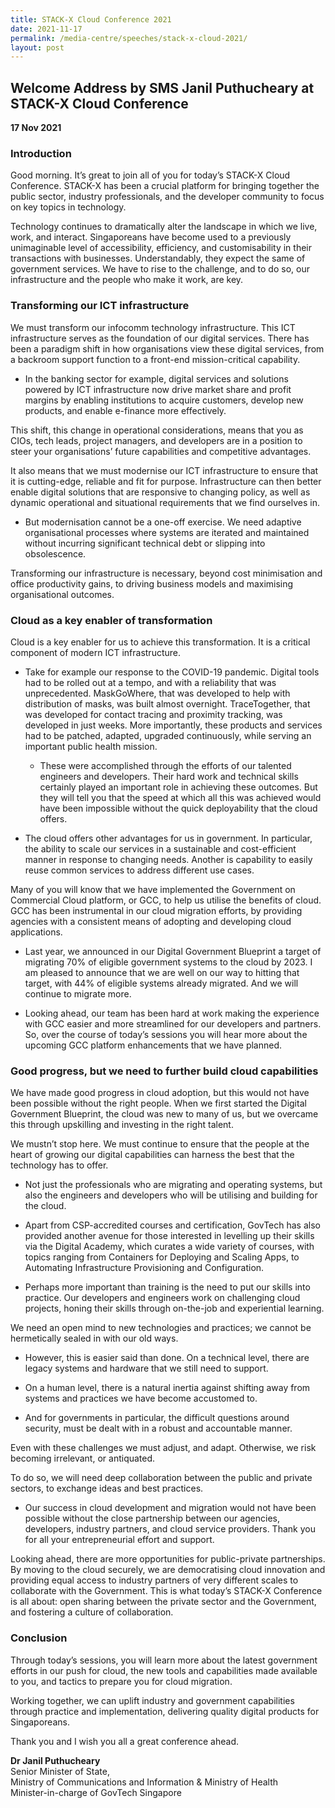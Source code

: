 ```yaml
---
title: STACK-X Cloud Conference 2021
date: 2021-11-17
permalink: /media-centre/speeches/stack-x-cloud-2021/
layout: post
---
```

## Welcome Address by SMS Janil Puthucheary at STACK-X Cloud Conference

**17 Nov 2021**

### Introduction

Good morning. It’s great to join all of you for today’s STACK-X Cloud Conference. STACK-X has been a crucial platform for bringing together the public sector, industry professionals, and the developer community to focus on key topics in technology.

Technology continues to dramatically alter the landscape in which we live, work, and interact. Singaporeans have become used to a previously unimaginable level of accessibility, efficiency, and customisability in their transactions with businesses. Understandably, they expect the same of government services. We have to rise to the challenge, and to do so, our infrastructure and the people who make it work, are key.

### Transforming our ICT infrastructure

We must transform our infocomm technology infrastructure. This ICT infrastructure serves as the foundation of our digital services. There has been a paradigm shift in how organisations view these digital services, from a backroom support function to a front-end mission-critical capability. 

* In the banking sector for example, digital services and solutions powered by ICT infrastructure now drive market share and profit margins by enabling institutions to acquire customers, develop new products, and enable e-finance more effectively.

This shift, this change in operational considerations, means that you as CIOs, tech leads, project managers, and developers are in a position to steer your organisations’ future capabilities and competitive advantages.

It also means that we must modernise our ICT infrastructure to ensure that it is cutting-edge, reliable and fit for purpose. Infrastructure can then better enable digital solutions that are responsive to changing policy, as well as dynamic operational and situational requirements that we find ourselves in.

* But modernisation cannot be a one-off exercise. We need adaptive organisational processes where systems are iterated and maintained without incurring significant technical debt or slipping into obsolescence.

Transforming our infrastructure is necessary, beyond cost minimisation and office productivity gains, to driving business models and maximising organisational outcomes.

### Cloud as a key enabler of transformation

Cloud is a key enabler for us to achieve this transformation. It is a critical component of modern ICT infrastructure.

* Take for example our response to the COVID-19 pandemic. Digital tools had to be rolled out at a tempo, and with a reliability that was unprecedented. MaskGoWhere, that was developed to help with distribution of masks, was built almost overnight. TraceTogether, that was developed for contact tracing and proximity tracking, was developed in just weeks. More importantly, these products and services had to be patched, adapted, upgraded continuously, while serving an important public health mission.
 
	* These were accomplished through the efforts of our talented engineers and developers. Their hard work and technical skills certainly played an important role in achieving these outcomes. But they will tell you that the speed at which all this was achieved would have been impossible without the quick deployability that the cloud offers.

* The cloud offers other advantages for us in government. In particular, the ability to scale our services in a sustainable and cost-efficient manner in response to changing needs. Another is capability to easily reuse common services to address different use cases.

Many of you will know that we have implemented the Government on Commercial Cloud platform, or GCC, to help us utilise the benefits of cloud. GCC has been instrumental in our cloud migration efforts, by providing agencies with a consistent means of adopting and developing cloud applications.

* Last year, we announced in our Digital Government Blueprint a target of migrating 70% of eligible government systems to the cloud by 2023. I am pleased to announce that we are well on our way to hitting that target, with 44% of eligible systems already migrated. And we will continue to migrate more.

* Looking ahead, our team has been hard at work making the experience with GCC easier and more streamlined for our developers and partners. So, over the course of today’s sessions you will hear more about the upcoming GCC platform enhancements that we have planned.

### Good progress, but we need to further build cloud capabilities

We have made good progress in cloud adoption, but this would not have been possible without the right people. When we first started the Digital Government Blueprint, the cloud was new to many of us, but we overcame this through upskilling and investing in the right talent.

We mustn’t stop here. We must continue to ensure that the people at the heart of growing our digital capabilities can harness the best that the technology has to offer.

* Not just the professionals who are migrating and operating systems, but also the engineers and developers who will be utilising and building for the cloud.

* Apart from CSP-accredited courses and certification, GovTech has also provided another avenue for those interested in levelling up their skills via the Digital Academy, which curates a wide variety of courses, with topics ranging from Containers for Deploying and Scaling Apps, to Automating Infrastructure Provisioning and Configuration.

* Perhaps more important than training is the need to put our skills into practice. Our developers and engineers work on challenging cloud projects, honing their skills through on-the-job and experiential learning.

We need an open mind to new technologies and practices; we cannot be hermetically sealed in with our old ways.

* However, this is easier said than done. On a technical level, there are legacy systems and hardware that we still need to support.

* On a human level, there is a natural inertia against shifting away from systems and practices we have become accustomed to.

* And for governments in particular, the difficult questions around security, must be dealt with in a robust and accountable manner. 

Even with these challenges we must adjust, and adapt. Otherwise, we risk becoming irrelevant, or antiquated. 

To do so, we will need deep collaboration between the public and private sectors, to exchange ideas and best practices. 

* Our success in cloud development and migration would not have been possible without the close partnership between our agencies, developers, industry partners, and cloud service providers. Thank you for all your entrepreneurial effort and support.

Looking ahead, there are more opportunities for public-private partnerships. By moving to the cloud securely, we are democratising cloud innovation and providing equal access to industry partners of very different scales to collaborate with the Government.
This is what today’s STACK-X Conference is all about: open sharing between the private sector and the Government, and fostering a culture of collaboration. 

### Conclusion

Through today’s sessions, you will learn more about the latest government efforts in our push for cloud, the new tools and capabilities made available to you, and tactics to prepare you for cloud migration.

Working together, we can uplift industry and government capabilities through practice and implementation, delivering quality digital products for Singaporeans.

Thank you and I wish you all a great conference ahead.



**Dr Janil Puthucheary**<br>
Senior Minister of State, <br>
Ministry of Communications and Information & Ministry of Health<br>
Minister-in-charge of GovTech Singapore